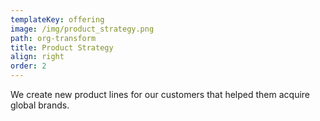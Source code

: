 ```yaml
---
templateKey: offering
image: /img/product_strategy.png
path: org-transform
title: Product Strategy
align: right
order: 2
---
```


We create new product lines for our customers that helped them acquire global brands.
